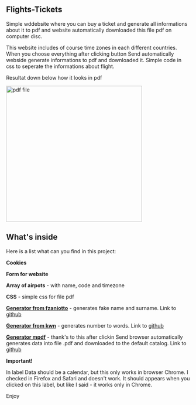 **Flights-Tickets**
-------------------

Simple wddebsite where you can buy a ticket and generate all informations about it to pdf and website automatically downloaded this file pdf on computer disc.

This website includes of course time zones in each different countries. When you choose everything after clicking button Send
automatically webside generate informations to pdf and downloaded it. Simple code in css to seperate the informations
about flight. 

Resultat down below how it looks in pdf

<img width="371" alt="pdf file" src="https://user-images.githubusercontent.com/27738202/28009266-19803fa0-655b-11e7-8d8a-4a634a603ccf.png">



**What's inside**
-----------------

Here is a list what can you find in this project:

**Cookies**

**Form for website**

**Array of airpots** - with name, code and timezone

**CSS** - simple css for file pdf

[**Generator from fzaniotto**][1] - generates fake name and surname. Link to [github][4]

[**Generator from kwn**][2] - generates number to words. Link to [github][5]

[**Generator mpdf**][3] - thank's to this after clickin Send browser automatically generates data into file .pdf
and downloaded to the default catalog. Link to [github][6]

**Important!**

In label Data should be a calendar, but this only works in browser Chrome. I checked in Firefox and Safari and
doesn't work. It should appears when you clicked on this label, but like I said - it works only in Chrome.

Enjoy




[1]:    https://packagist.org/packages/fzaninotto/faker
[2]:    https://packagist.org/packages/kwn/number-to-words
[3]:    https://packagist.org/packages/mpdf/mpdf
[4]:    https://github.com/fzaninotto/Faker
[5]:    https://github.com/kwn/number-to-words
[6]:    https://github.com/mpdf/mpdf

